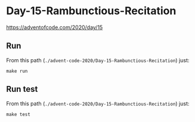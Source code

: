 # Day-15-Rambunctious-Recitation
https://adventofcode.com/2020/day/15

## Run

From this path (`./advent-code-2020/Day-15-Rambunctious-Recitation`) just:

`make run`

## Run test

From this path (`./advent-code-2020/Day-15-Rambunctious-Recitation`) just:

`make test`

